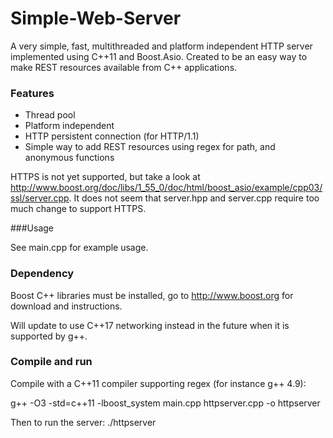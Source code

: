 Simple-Web-Server
=================

A very simple, fast, multithreaded and platform independent HTTP server implemented using C++11 and Boost.Asio. Created to be an easy way to make REST resources available from C++ applications. 

### Features

* Thread pool
* Platform independent
* HTTP persistent connection (for HTTP/1.1)
* Simple way to add REST resources using regex for path, and anonymous functions

HTTPS is not yet supported, but take a look at http://www.boost.org/doc/libs/1_55_0/doc/html/boost_asio/example/cpp03/ssl/server.cpp. It does not seem that server.hpp and server.cpp require too much change to support HTTPS. 

###Usage

See main.cpp for example usage. 

### Dependency

Boost C++ libraries must be installed, go to http://www.boost.org for download and instructions. 

Will update to use C++17 networking instead in the future when it is supported by g++. 

### Compile and run

Compile with a C++11 compiler supporting regex (for instance g++ 4.9):

g++ -O3 -std=c++11 -lboost_system main.cpp httpserver.cpp -o httpserver

Then to run the server: ./httpserver
